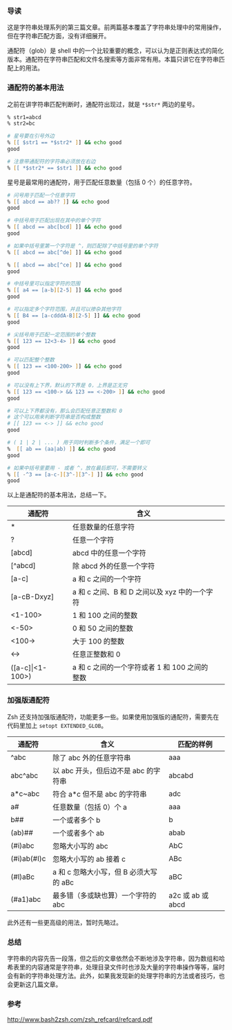 ### 导读

这是字符串处理系列的第三篇文章。前两篇基本覆盖了字符串处理中的常用操作，但在字符串匹配方面，没有详细展开。

通配符（glob）是 shell 中的一个比较重要的概念，可以认为是正则表达式的简化版本。通配符在字符串匹配和文件名搜索等方面非常有用。本篇只讲它在字符串匹配上的用法。

### 通配符的基本用法

之前在讲字符串匹配判断时，通配符出现过，就是 `*$str*` 两边的星号。

```zsh
% str1=abcd
% str2=bc

# 星号要在引号外边
% [[ $str1 == *$str2* ]] && echo good
good

# 注意带通配符的字符串必须放在右边
% [[ *$str2* == $str1 ]] && echo good

```

星号是最常用的通配符，用于匹配任意数量（包括 0 个）的任意字符。

```zsh
# 问号用于匹配一个任意字符
% [[ abcd == ab?? ]] && echo good
good

# 中括号用于匹配出现在其中的单个字符
% [[ abcd == abc[bcd] ]] && echo good
good

# 如果中括号里第一个字符是 ^，则匹配除了中括号里的单个字符
% [[ abcd == abc[^de] ]] && echo good

% [[ abcd == abc[^ce] ]] && echo good
good

# 中括号里可以指定字符的范围
% [[ a4 == [a-b][2-5] ]] && echo good
good

# 可以指定多个字符范围，并且可以掺杂其他字符
% [[ B4 == [a-cdddA-B][2-5] ]] && echo good
good

# 尖括号用于匹配一定范围的单个整数
% [[ 123 == 12<3-4> ]] && echo good
good

# 可以匹配整个整数
% [[ 123 == <100-200> ]] && echo good
good

# 可以没有上下界，默认的下界是 0，上界是正无穷
% [[ 123 == <100-> && 123 == <-200> ]] && echo good
good

# 可以上下界都没有，那么会匹配任意正整数和 0
# 这个可以用来判断字符串是否构成整数
# [[ 123 == <-> ]] && echo good
good

# ( 1 | 2 | ... ) 用于同时判断多个条件，满足一个即可
%  [[ ab == (aa|ab) ]] && echo good
good

# 如果中括号里要用 - 或者 ^，放在最后即可，不需要转义
% [[ -^3 == [a-c-][3^-][3^-] ]] && echo good
good

```

以上是通配符的基本用法，总结一下。

| 通配符           | 含义                                          |     |
| ---------------- | --------------------------------------------- | --- |
| \*               | 任意数量的任意字符                            |     |
| ?                | 任意一个字符                                  |     |
| [abcd]           | abcd 中的任意一个字符                         |     |
| [^abcd]          | 除 abcd 外的任意一个字符                      |     |
| [a-c]            | a 和 c 之间的一个字符                         |     |
| [a-cB-Dxyz]      | a 和 c 之间、B 和 D 之间以及 xyz 中的一个字符 |     |
| <1-100>          | 1 和 100 之间的整数                           |     |
| <-50>            | 0 和 50 之间的整数                            |     |
| <100->           | 大于 100 的整数                               |     |
| <->              | 任意正整数和 0                                |     |
| ([a-c]\|<1-100>) | a 和 c 之间的一个字符或者 1 和 100 之间的整数 |     |

### 加强版通配符

Zsh 还支持加强版通配符，功能更多一些。如果使用加强版的通配符，需要先在代码里加上 `setopt EXTENDED_GLOB`。

| 通配符      | 含义                                    | 匹配的样例        |
| ----------- | --------------------------------------- | ----------------- |
| ^abc        | 除了 abc 外的任意字符串                 | aaa               |
| abc^abc     | 以 abc 开头，但后边不是 abc 的字符串    | abcabd            |
| a\*c~abc    | 符合 a\*c 但不是 abc 的字符串           | adc               |
| a#          | 任意数量（包括 0）个 a                  | aaa               |
| b##         | 一个或者多个 b                          | b                 |
| (ab)##      | 一个或者多个 ab                         | abab              |
| (#i)abc     | 忽略大小写的 abc                        | AbC               |
| (#i)ab(#I)c | 忽略大小写的 ab 接着 c                  | ABc               |
| (#l)aBc     | a 和 c 忽略大小写，但 B 必须大写 的 aBc | aBC               |
| (#a1)abc    | 最多错（多或缺也算）一个字符的 abc      | a2c 或 ab 或 abcd |

此外还有一些更高级的用法，暂时先略过。

### 总结

字符串的内容先告一段落，但之后的文章依然会不断地涉及字符串，因为数组和哈希表里的内容通常是字符串，处理目录文件时也涉及大量的字符串操作等等，届时会有新的字符串处理方法。此外，如果我发现新的处理字符串的方法或者技巧，也会更新这几篇文章。

### 参考

http://www.bash2zsh.com/zsh_refcard/refcard.pdf
